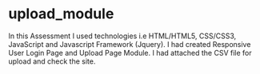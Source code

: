 # upload_module
In this Assessment I used technologies i.e HTML/HTML5, CSS/CSS3, JavaScript and Javascript Framework (Jquery). I had created Responsive User Login Page and Upload Page Module.
I had attached the CSV file for upload and check the site.
